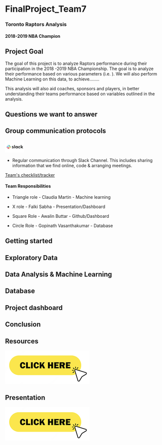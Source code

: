 
  

# FinalProject_Team7

### Toronto Raptors Analysis

#### 2018-2019 NBA Champion

  

## Project Goal

  

The goal of this project is to analyze Raptors performance during their participation in the 2018 -2019 NBA Championship. The goal is to analyze their performance based on various parameters (i.e. ). We will also perform Machine Learning on this data, to achieve……..

  

This analysis will also aid coaches, sponsors and players, in better understanding their teams performance based on variables outlined in the analysis.

  

  

## Questions we want to answer

  

  

## Group communication protocols

  

 ![slack](https://github.com/awalindeep/FinalProject_Team7/blob/Awalin-buttar/Resources/Screen%20Shot%202022-09-20%20at%208.51.36%20PM.png)
- Regular communication through Slack Channel. This includes sharing information that we find online, code & arranging meetings.

[Team's checklist/tracker](https://docs.google.com/spreadsheets/d/1rn7Is3dSXuilpRUV3Z6b2k_wwF7vTUsTR0i6NS5GKXs/edit#gid=0)

  

#### Team Responsibilities

- Triangle role - Claudia Martin - Machine learning

- X role - Falki Sabha - Presentation/Dashboard

- Square Role - Awalin Buttar - Github/Dashboard

- Circle Role - Gopinath Vasanthakumar - Database

  

  

## Getting started

  

  

## Exploratory Data

  

  

## Data Analysis & Machine Learning

  

  

## Database

  

## Project dashboard

  

## Conclusion

  

  

## Resources

[![click](https://github.com/awalindeep/FinalProject_Team7/blob/Awalin-buttar/Resources/click.png)](https://github.com/awalindeep/FinalProject_Team7/tree/AwalinGHMAIN/Resources)

  

## Presentation

  

[![click](https://github.com/awalindeep/FinalProject_Team7/blob/Awalin-buttar/Resources/click.png)](https://docs.google.com/presentation/d/1Zr4hH1fCiVoQane84CiFByj1gcuTspphzM_FtJ9em2I/edit#slide=id.p)
